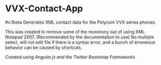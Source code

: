 VVX-Contact-App
===============
#v.1beta
Generates XML contact data for the Polycom VVX series phones.  

This was created to remove some of the monotony out of using XML Notepad 2007. (Recommended by the documentation to use)
No multiple select, will not edit file if there is a syntax error, and a bunch of erroneous behavior can be caused by shortcuts.

*Created using Angular.js and the Twitter Bootstrap Frameworks*